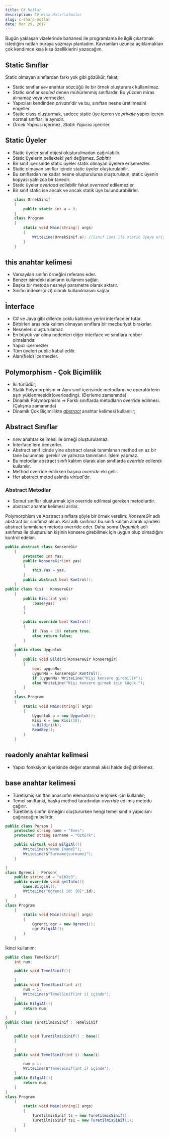 ```yaml
---
title: C# Notlar
description: C# Kısa Hatırlatmalar
slug: c-sharp-notlar
date: Mar 29, 2017
---
```


Bugün yaklaşan vizelerinde bahanesi ile programlama ile ilgili çıkartmak istediğim notları buraya yazmayı planladım.
Kavramları uzunca açıklamaktan çok kendimce kısa kısa özelliklerini yazacağım.

## Static Sınıflar

Static olmayan sınıflardan farkı yok gibi gözükür, fakat;

- Static sınıflar `new` anahtar sözcüğü ile bir örnek oluşturarak kullanılmaz.
- Static sınıflar _sealed_ denen mühürlenmiş sınıflardır. Bu yüzden miras alınamaz veya vermezler.
- Yapıcıları kendinden _private_'dir ve bu, sınıftan nesne üretilmesini engeller.
- Static class oluşturmak, sadece static üye içeren ve _private_ yapıcı içeren normal sınıflar ile aynıdır.
- *Örnek Yapıcı*sı içermez, *Statik Yapıcı*sı içerirler.

## Static Üyeler

- Static üyeler sınıf objesi oluşturulmadan çağırılabilir.
- Static üyelerin bellekteki yeri değişmez. *Sabit*tir
- Bir sınıf içerisinde static üyeler statik olmayan üyelere erişemezler.
- Static olmayan sınıflar içinde static üyeler oluşturulabilir.
- Bu sınıflardan ne kadar nesne oluşturulursa oluşturulsun, static üyenin kopyası yalnızca bir tanedir.
- Static üyeler _overload_ edilebilir fakat _overread_ edilemezler.
- Bir sınıf static ise ancak ve ancak statik üye bulundurabilirler.

```csharp
    class OrnekSinif
    {
        public static int a = 0;
    }
    class Program
    {
        static void Main(string[] args)
        {
            WriteLine(OrnekSinif.a); //Sınıf ismi ile static üyeye eriştik.
        }
    }
```

## this anahtar kelimesi

- Varsayılan sınıfın örneğini referans eder.
- Benzer isimdeki alanların kullanımı sağlar.
- Başka bir metoda nesneyi parametre olarak aktarır.
- Sınıfın indexer(dizi) olarak kullanılmasını sağlar.

## İnterface

- C# ve Java gibi dillerde çoklu kalıtımın yerini interfaceler tutar.
- Birbirleri arasında kalıtım olmayan sınıflara bir mecburiyet bırakırlar.
- Nesneleri oluşturulamaz
- En büyük var olma nedenleri diğer interface ve sınıflara rehber olmalarıdır.
- Yapıcı içermezler
- Tüm üyeleri public kabul edilir.
- Alan(field) içermezler.

## Polymorphism - Çok Biçimlilik

- İki türlüdür;
- Statik Polymorphism => Aynı sınıf içerisinde metodların ve operatörlerin aşırı yüklenmesidir(overloading). (Derleme zamanında)
- Dinamik Polymorphism => Farklı sınıflarda metodların override edilmesi. (Çalışma zamanında)
- Dinamik Çok Biçimlilikte [_abstract_](#abstract) anahtar kelimesi kullanılır;

## Abstract Sınıflar

- _new_ anahtar kelimesi ile örneği oluşturulamaz.
- İnterface'lere benzerler.
- Abstract sınıf içinde yine abstract olarak tanımlanan method en az bir tane bulunması gerekir ve yalnızca tanımlanır. İşlem yapmaz.
- Bu metodlar abstract sınıfı kalıtım olarak alan sınıflarda _override_ edilerek kullanılır.
- Method override edilirken başına _override_ eki gelir.
- Her abstract metod aslında _virtual_'dır.

### Abstract Metodlar

- Somut sınıflar oluşturmak için override edilmesi gereken metodlardır.
- abstract anahtar kelimesi alırlar.

Polymorphism ve Abstract sınıflara şöyle bir örnek verelim:
_KonsereGir_ adlı abstract bir sınıfımız olsun. _Kisi_ adlı sınıfımız bu sınıfı kalıtım alarak içindeki abstract tanımlanan metodu override eder.
Daha sonra _Uygunluk_ adlı sınıfımız ile oluşturulan kişinin konsere girebilmek için uygun olup olmadığını kontrol edelim.

```csharp
public abstract class KonsereGir
    {
        protected int Yas;
        public KonsereGir(int yas)
        {
            this.Yas = yas;
        }
        public abstract bool Kontrol();
    }
public class Kisi : KonsereGir
    {
        public Kisi(int yas)
            :base(yas)
        {
        }

        public override bool Kontrol()
        {
            if (Yas < 18) return true;
            else return false;
        }
    }
    public class Uygunluk
    {
        public void Bildiri(KonsereGir konseregir)
        {
            bool uygunMu;
            uygunMu = konseregir.Kontrol();
            if (uygunMu) WriteLine("Kişi konsere girebilir");
            else WriteLine("Kişi konsere girmek için küçük.");
        }
    }
    class Program
    {
        static void Main(string[] args)
        {
            Uygunluk u = new Uygunluk();
            Kisi k = new Kisi(18);
            u.Bildiri(k);
            ReadKey();
        }
    }
```

## readonly anahtar kelimesi

- Yapıcı fonksiyon içerisinde değer atanmalı aksi halde değiştirilemez.

## base anahtar kelimesi

- Türetişmiş sınıftan anasınıfın elemanlarına erişmek için kullanılır;
- Temel sınıftanki, başka method taradından _override_ edilmiş metodu çağırır.
- Türetilmiş sınıfın örneğini oluştururken hengi temel sınıfın yapıcısını çağıracağını belirtir.

```csharp
public class Person {
    protected string name = "Enes";
    protected string surname = "Öztürk";

    public virtual void BilgiAl(){
        WriteLine($"Name {name}");
        WriteLine($"Surname{surname}");
    }

}
class Ogrenci : Person{
    public string id = "a1b2c3";
    public override void getInfo(){
        base.BilgiAl();
        WriteLine("Ogrenci id: {0}",id);
    }
}
class Program
    {
        static void Main(string[] args)
        {
            Ogrenci ogr = new Ogrenci();
            ogr.BilgiAl();
        }
    }
```

İkinci kullanım:

```csharp
public class TemelSinif{
    int num;

    public void TemelSinif(){

    }
    public void TemelSinif(int i){
        num = i;
        WriteLine($"TemelSinif(int i) içinde");
    }
    public BilgiAl(){
        return num;
    }
}
public class TuretilmisSinif : TemelSinif
{

    public void TuretilmisSinif() : base()
    {

    }
    public void TemelSinif(int i) :base(i)

        num = i;
        WriteLine($"TemelSinif(int i) içinde");
    }
    public BilgiAl(){
        return num;
    }
}
class Program
    {
        static void Main(string[] args)
        {
            TuretilmisSinif ts = new TuretilmisSinif();
            TuretilmisSinif ts1 = new TuretilmisSinif(1);
        }
    }
```
